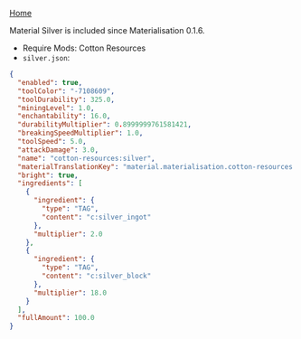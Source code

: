 [Home](https://shedaniel.me/MaterialisationData/)

Material Silver is included since Materialisation 0.1.6.
- Require Mods: Cotton Resources
- `silver.json`:
```json
{
  "enabled": true,
  "toolColor": "-7108609",
  "toolDurability": 325.0,
  "miningLevel": 1.0,
  "enchantability": 16.0,
  "durabilityMultiplier": 0.8999999761581421,
  "breakingSpeedMultiplier": 1.0,
  "toolSpeed": 5.0,
  "attackDamage": 3.0,
  "name": "cotton-resources:silver",
  "materialTranslationKey": "material.materialisation.cotton-resources.silver",
  "bright": true,
  "ingredients": [
    {
      "ingredient": {
        "type": "TAG",
        "content": "c:silver_ingot"
      },
      "multiplier": 2.0
    },
    {
      "ingredient": {
        "type": "TAG",
        "content": "c:silver_block"
      },
      "multiplier": 18.0
    }
  ],
  "fullAmount": 100.0
}
```
